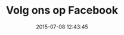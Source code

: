 ---
layout: post
title:  "Volg ons op Facebook"
date:   2015-07-08 12:43:45
facebook: true
categories: training
---